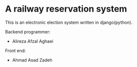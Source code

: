
# A railway reservation system

This is an electronic election system written in django(python).

Backend programmer:
- Alireza Afzal Aghaei

Front end:
- Ahmad Asad Zadeh
